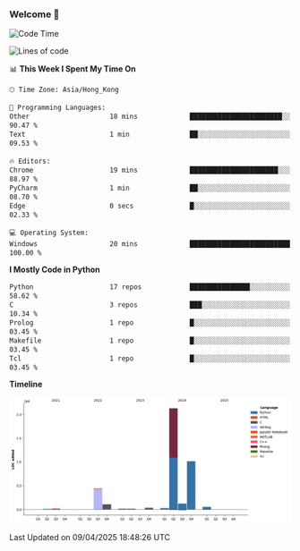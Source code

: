 ### Welcome 👋

<!--START_SECTION:waka-->
![Code Time](http://img.shields.io/badge/Code%20Time-1%2C763%20hrs%2038%20mins-blue)

![Lines of code](https://img.shields.io/badge/From%20Hello%20World%20I%27ve%20Written-4.0%20million%20lines%20of%20code-blue)

📊 **This Week I Spent My Time On** 

```text
🕑︎ Time Zone: Asia/Hong_Kong

💬 Programming Languages: 
Other                    18 mins             ███████████████████████░░   90.47 % 
Text                     1 min               ██░░░░░░░░░░░░░░░░░░░░░░░   09.53 % 

🔥 Editors: 
Chrome                   19 mins             ██████████████████████░░░   88.97 % 
PyCharm                  1 min               ██░░░░░░░░░░░░░░░░░░░░░░░   08.70 % 
Edge                     0 secs              █░░░░░░░░░░░░░░░░░░░░░░░░   02.33 % 

💻 Operating System: 
Windows                  20 mins             █████████████████████████   100.00 % 
```

**I Mostly Code in Python** 

```text
Python                   17 repos            ███████████████░░░░░░░░░░   58.62 % 
C                        3 repos             ███░░░░░░░░░░░░░░░░░░░░░░   10.34 % 
Prolog                   1 repo              █░░░░░░░░░░░░░░░░░░░░░░░░   03.45 % 
Makefile                 1 repo              █░░░░░░░░░░░░░░░░░░░░░░░░   03.45 % 
Tcl                      1 repo              █░░░░░░░░░░░░░░░░░░░░░░░░   03.45 % 
```



**Timeline**

![Lines of Code chart](https://raw.githubusercontent.com/xhj2501/xhj2501/main/assets/bar_graph.png)


 Last Updated on 09/04/2025 18:48:26 UTC
<!--END_SECTION:waka-->

